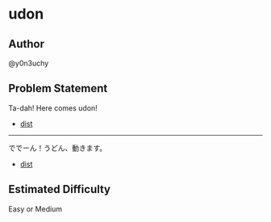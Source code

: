 # udon

## Author

@y0n3uchy

## Problem Statement

Ta-dah! Here comes udon!

- [dist](dist)

---

ででーん！うどん、動きます。

- [dist](dist)

## Estimated Difficulty

Easy or Medium
